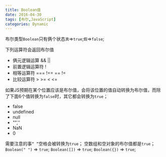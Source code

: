 ```yaml
---
title: Boolean值
date: 2016-04-30
tags: [布尔,JavaScript]
categories: Dynamic
---
```


布尔类型`Boolean`只有俩个状态`真`=>`true`;`假`=>`false`;

下列运算符会返回布尔值
- 俩元逻辑运算 && ||
- 前置逻辑运算符 !
- 相等运算符 === !== == !=
- 比较运算符 > >= < <=

如果JS预期在某个位置应该是布尔值，会将该位置的值自动转换为布尔值，而除了下面6个值转换为`false`时，其它都会转换为`true`；

- false
- undefined
- null
- "",''
- NaN
- 0

需要注意的事`“ ”`空格会被转换为`true`；
空数组和空对象的布尔值都是`true`；
`Boolean(" ")` => `true`;
`Boolean([])` => `true`;
`Boolean({})` => `true`;
